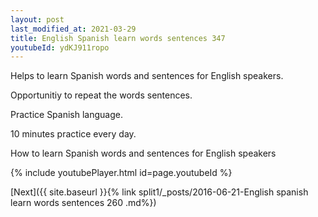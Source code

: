 ```yaml
---
layout: post
last_modified_at: 2021-03-29
title: English Spanish learn words sentences 347 
youtubeId: ydKJ911ropo
---
```

 
 
Helps to learn Spanish words and sentences for English speakers.

Opportunitiy to repeat the words sentences. 

Practice Spanish language. 
 
10 minutes practice every day. 
 
How to learn Spanish words and sentences for English speakers 
 
{% include youtubePlayer.html id=page.youtubeId %}
 
 
[Next]({{ site.baseurl }}{% link  split1/_posts/2016-06-21-English spanish learn words sentences 260 .md%})
 
